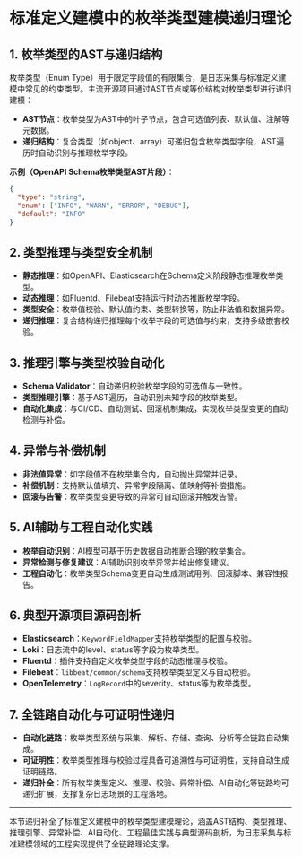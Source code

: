 # 标准定义建模中的枚举类型建模递归理论

## 1. 枚举类型的AST与递归结构

枚举类型（Enum Type）用于限定字段值的有限集合，是日志采集与标准定义建模中常见的约束类型。主流开源项目通过AST节点或等价结构对枚举类型进行递归建模：

- **AST节点**：枚举类型为AST中的叶子节点，包含可选值列表、默认值、注解等元数据。
- **递归结构**：复合类型（如object、array）可递归包含枚举类型字段，AST遍历时自动识别与推理枚举字段。

**示例（OpenAPI Schema枚举类型AST片段）**：

```json
{
  "type": "string",
  "enum": ["INFO", "WARN", "ERROR", "DEBUG"],
  "default": "INFO"
}
```

## 2. 类型推理与类型安全机制

- **静态推理**：如OpenAPI、Elasticsearch在Schema定义阶段静态推理枚举类型。
- **动态推理**：如Fluentd、Filebeat支持运行时动态推断枚举字段。
- **类型安全**：枚举值校验、默认值约束、类型转换等，防止非法值和数据异常。
- **递归推理**：复合结构递归推理每个枚举字段的可选值与约束，支持多级嵌套校验。

## 3. 推理引擎与类型校验自动化

- **Schema Validator**：自动递归校验枚举字段的可选值与一致性。
- **类型推理引擎**：基于AST遍历，自动识别未知字段的枚举类型。
- **自动化集成**：与CI/CD、自动测试、回滚机制集成，实现枚举类型变更的自动检测与补偿。

## 4. 异常与补偿机制

- **非法值异常**：如字段值不在枚举集合内，自动抛出异常并记录。
- **补偿机制**：支持默认值填充、异常字段隔离、值映射等补偿措施。
- **回滚与告警**：枚举类型变更导致的异常可自动回滚并触发告警。

## 5. AI辅助与工程自动化实践

- **枚举自动识别**：AI模型可基于历史数据自动推断合理的枚举集合。
- **异常检测与修复建议**：AI辅助识别枚举异常并给出修复建议。
- **工程自动化**：枚举类型Schema变更自动生成测试用例、回滚脚本、兼容性报告。

## 6. 典型开源项目源码剖析

- **Elasticsearch**：`KeywordFieldMapper`支持枚举类型的配置与校验。
- **Loki**：日志流中的level、status等字段为枚举类型。
- **Fluentd**：插件支持自定义枚举类型字段的动态推理与校验。
- **Filebeat**：`libbeat/common/schema`支持枚举类型定义与自动校验。
- **OpenTelemetry**：`LogRecord`中的severity、status等为枚举类型。

## 7. 全链路自动化与可证明性递归

- **自动化链路**：枚举类型系统与采集、解析、存储、查询、分析等全链路自动集成。
- **可证明性**：枚举类型推理与校验过程具备可追溯性与可证明性，支持自动生成证明链路。
- **递归补全**：所有枚举类型定义、推理、校验、异常补偿、AI自动化等链路均可递归扩展，支撑复杂日志场景的工程落地。

---

本节递归补全了标准定义建模中的枚举类型建模理论，涵盖AST结构、类型推理、推理引擎、异常补偿、AI自动化、工程最佳实践与典型源码剖析，为日志采集与标准建模领域的工程实现提供了全链路理论支撑。
